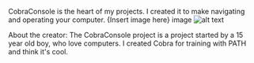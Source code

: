 CobraConsole is the heart of my projects.
I created it to make navigating and operating your computer.
{Insert image here}
image ![alt text](https://github.com/kres0345/CobraConsole/blob/master/docs/CobraConsole.png)










About the creator:
The CobraConsole project is a project started by a 15 year old boy, who love computers. I created Cobra for training with PATH and think it's cool.
